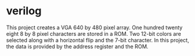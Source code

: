 # verilog

This project creates a VGA 640 by 480 pixel array.
One hundred twenty eight 8 by 8 pixel characters are stored in a ROM.
Two 12-bit colors are selected along with a horizontal flip and the 7-bit character. 
In this project, the data is provided by the address register and the ROM. 
